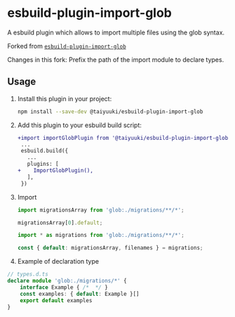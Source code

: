 # esbuild-plugin-import-glob

A esbuild plugin which allows to import multiple files using the glob syntax.

Forked from [`esbuild-plugin-import-glob`](https://github.com/thomaschaaf/esbuild-plugin-import-glob)

Changes in this fork: Prefix the path of the import module to declare types.

## Usage

1. Install this plugin in your project:

   ```sh
   npm install --save-dev @taiyuuki/esbuild-plugin-import-glob
   ```

2. Add this plugin to your esbuild build script:

   ```diff
   +import importGlobPlugin from '@taiyuuki/esbuild-plugin-import-glob'
    ...
    esbuild.build({
      ...
      plugins: [
   +    ImportGlobPlugin(),
      ],
    })
   ```

3. Import

   ```ts
   import migrationsArray from 'glob:./migrations/**/*';
   
   migrationsArray[0].default;
   ```

   ```ts
   import * as migrations from 'glob:./migrations/**/*';

   const { default: migrationsArray, filenames } = migrations;
   ```


4.  Example of declaration type

   ```ts
   // types.d.ts
   declare module 'glob:./migrations/*' {
       interface Example { /*  */ }
       const examples: { default: Example }[]
       export default examples
   }
   ```

   